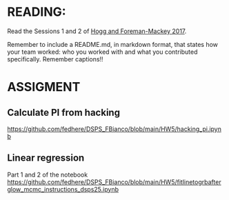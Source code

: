 # READING: 

Read the Sessions 1 and 2 of [Hogg and Foreman-Mackey 2017](https://arxiv.org/pdf/1710.06068.pdf).


Remember to include a README.md, in markdown format, that states how your team worked: who you worked with and what you contributed specifically. Remember captions!!

# ASSIGMENT

## Calculate PI from hacking
https://github.com/fedhere/DSPS_FBianco/blob/main/HW5/hacking_pi.ipynb

## Linear regression
Part 1 and 2 of the notebook https://github.com/fedhere/DSPS_FBianco/blob/main/HW5/fitlinetogrbafterglow_mcmc_instructions_dsps25.ipynb
